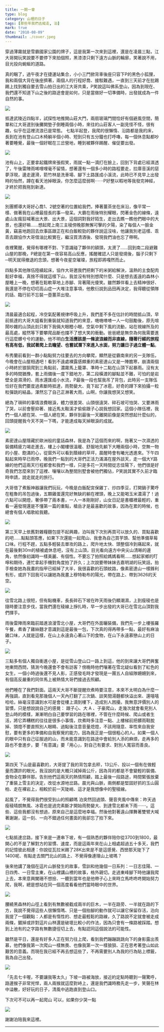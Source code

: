 ```yaml
---
title: 一期一會
type: blog
category: 山裡的日子
tags: [那些年我們去縱走, 泊]
mark: true
date: "2018-08-09"
thumbnail: ./cover.jpeg
---
```

穿過薄霧就是雪霸國家公園的牌子，這是我第一次來到這裡，還是在凌晨三點，江大哥開玩笑說要不要停下來拍個照，黑漆漆只剩下遠方山脈的輪廓，笑著說不用，目光投向蜿蜒的道路。


真的睏了，過午夜才在捷運站集合，小小三門掀背車後座只容下P的黑色小狐狸，我和兩個大背在後座擠著，兩個人的行程好喬、接駁難遇，一直到三天前才在批踢踢上找到獨自要去雪山拍日出的江大哥共乘，P笑說這叫佛系登山，因為到現在、我們還不知道下山之後的路途會是如何，只是當做好一切準備時，出發就成為一件自然的事。

![](https://i.imgur.com/80EFZxU.jpg)

抵達武陵近四點半，試探性地推開山莊大門，兩扇玻璃門間恰好有個避風空間，簡單和江大哥道別後攤開墊子倒睡兩個小時，來往的山莊客人一副見怪不怪，很有趣，似乎在這裡流浪已是常態。
七點半起登，我爬的很懶惰、沿路都是我的床，長到在池有登山口木椅躺半個小時、短到只有五分鐘也打呼嚕，每一個休息點都吵著要睡覺，最後一個好眠在三岔營地，睡到被夥伴踢醒、催促要出發。

![](https://i.imgur.com/hOToib4.jpg)

池有山上，正要拿起鐵牌來張假笑，雨就一點一滴打在臉上，回到下背處已經濕透了，午後雷陣雨唏哩哩毫不留情，想著還有一個多小時的路程要走，拉庫音溪的惡夢浮現，邊走邊滑，箭竹林是洗車場、腳下土路匯成小溪流，此時已不見早上出發時的怡然，蹲在看天池掉眼淚，你怎麼這麼弱啊⋯⋯P好整以暇地等我發完神經，才終於把我拖到新達。

![](https://i.imgur.com/PKA2dtI.jpg)

別團嚮導大哥好心喬1、2號空著的位置給我們，捧著薑茶坐在床沿，像平常一樣、做著我在山裡最擅長的事—發呆。大霸在雨後特別耀眼，閃著金色的線條，遠處山友瘋狂喊著出大景、出大景，這個詞對我好陌生，走出去瞧一瞧他們眼中的大景，也還好嘛……想起爬上南三主稜傍晚那無懈可擊的夕陽，染了每個人一臉金黃，竊喜地跑回去炊事區跟正在和白飯較勁的夥伴說這沒啥，他讓我別老這樣、乖乖去跟協作大哥借油比較實在，繼沒買清酒後、發現我們油也忘了帶啊。

夜裡驚醒，覺得有哪裡不對、下意識碰了夥伴的額頭，太燙了…...回到南二段避難山屋的那晚，P總是在第一夜容易高山反應，搖醒確認人只是發燒後，腦子只剩下─明天就得撤退的念頭，想著今夜星空璀璨，旅程即將嘎然而止。

四點多其他隊伍陸續起床，協作大哥邀我們把剩下的米粥給解決，溫熱的主食配肉鬆好幸福，真捨不得就這樣下山，我並沒有特別想爬什麼、只是想去遙遠的森林小屋睡上一晚，想著在鬆軟草地上赤腳、背著陽光傻笑。雖然夥伴看上去精神很好、我還是不停在叨叨高山症一大堆注意事項，他敷衍說到品田再決定，我得聽從領隊的話、臨行前不忘裝一壺薑茶出發。

![](https://i.imgur.com/mFyojFP.jpg)


清晨最適合起程，冷空氣配著規律呼吸上升，我們差不多在估計的時間抵山頂，早前抵達的大哥大姐看到重裝就知道我們的來意，嘰嘰喳喳一人一句鼓勵後，原先喧鬧吵雜的山頂此刻只剩下我倆大眼瞪小眼，空氣中剩下風的流動，站在視線所及的最高處，縱然等下要攀爬品斷也擋不了想大笑的衝動。爸爸總是無奈為何我需要進行這麼髒兮兮的運動，他不明白**生活應該是一條波浪線而非直線，隨著行經的旅程有高有低，我試著爬上去瞻望、也嘗試潛下來進入水面，努力讓日子過立體一點**。

布秀蘭前看到一群小點點努力往要去的方向攀爬，顯然是從霸南來的另一支隊伍，今晚會在山屋相遇吧！看到不遠處裸露感頗重的素密達山又是一陣膽寒，崩潰兩個小時終於狼狽爬到三角點前，濃霧馬上籠罩、準時十二點在山頂下起暴雨。沒有太多的時間猶豫，套上雨備後一度下錯地方，第二段橫渡的腳點並不難，可怕的是岩壁全是濕滑的、雨水還匯成小水流，P最後一段也幫我吊了背包，此時另一支隊伍恰好在我們要度過素斷時抵達，雨勢變大、竟下起了冰雹，好奇的蹲下來拍攝一粒粒彈跳的結晶，渾然忘了自己正淋著大雨，山啊，你讓我想哭又想笑。

總為了瑣碎的事情浪費眼淚，體力很差哭、山頭很遠哭、碎石坡可怕哭、又要淋雨了哭，以前會壓抑著、接近馬太鞍溪才偷偷跟子心說我想回家。這個小隊伍裡，我們一個人總在哭、一個人總在笑，夥伴到最後一天離開前像是突然想起什麼似的，回頭提醒我今天不哭一下嗎，才能達成每天掉眼淚的成就。

![](https://i.imgur.com/E489L7h.jpg)

素密達山屋隱藏於歐洲般的童話森林，我是為了這個而來的啊，拖著又一次濕透的裝備精疲力竭走進去，樓上小閣樓很溫暖、舒服地先躺下大睡兩個小時，空無一物的小屋、飽滿的心，從窗外可以看到蔭綠的草坪，晨醒時會有曦光透進來。下午四點起來時早已雨停，晚我們一點到的大哥們正活力滿滿在屋外談天，走一個大Y路線的他們這兩天行程都會和我們一樣，只是多花一天時間從志佳陽下，他們很是好奇我們怎麼來到了這裡、嚷嚷以為整間別墅會被他們獨佔，P笑說其實不久前才臨時申請，說走就走的旅行。

大哥借了煮飯神器讓我們玩玩，今晚是白飯配宮保雞丁、炒四季豆，打開鍋子驚呼在粗魯的吊包過後，五顆雞蛋還完好無缺的躺在裡頭，晚上又能喝玉米濃湯了！過六點可以開燈，奢侈帶了兩本書，一人一本剛剛好，山女日記是書櫃裡最輕的，重看一遍發現還是不懂第一篇的重點，槍岳才是最喜歡的故事，因為在累的時候，也總會有個人唱歌給我聽。


![](https://i.imgur.com/wQ7Nhi7.jpg)

第三天早上依舊對雜糧麵包提不起興趣，泊叫我下次別再買可以放久的、買點喜歡的吧……點點頭答應，如果下次還能一起爬山、我會為自己買芋頭、幫他準備草莓口味。行程不趕，五點多輕裝去單攻的路上，爬升地太快、頭整個冷到痛起來，就在最後剩30m的植被處休息吧，沒有上山頂，目光看向遠方中央尖山清晰的邊角，依然像初識時一樣美麗、有個性。不要忘了拍照給媽媽看啊......想起家鄉的叮嚀和期待，連忙拿起手機對角度拍了許久；上次說要帶妹妹去嘉明湖的玩笑話，抬手檢查她為我畫的指甲已經掉了大半，我很喜歡的石頭紋路，像素密達山一樣鋒利有形，或許下回我可以讓她為我畫上穆特勒布的陽光，帶在路上、帶到3626的天空。

![](https://i.imgur.com/XZu5WvQ.jpg)

往雪北路上很短，但有點機車，長長碎石下坡在昨天雨後仍顯潮濕，上到瘦稜也是隨時要注意步伐，當我們還在稜線上掙扎時，早一步出發的大哥已在雪北山頂對我們揮手。

雨後雷陣雨來臨前踏進浪漫雪北小屋，大哥們在外面曬裝備，我們先一步上樓張羅午餐，煮香了雞絲麵才意識到這是最後一包，下次真的得再帶多一點，最好有麻油雞口味，人就是這樣，在山上永遠貪心著山下的食物，在山下永遠慕戀山上的日子。

![](https://i.imgur.com/tsoNtTj.jpg)

三點多有個人獨自衝進小屋，是從雪山登山口一路上到這，他的到來讓大哥們興奮地東問西問，猜測今晚還會不會有訪客？傍晚時他們嚷著在雪北疑似看到了紅色的女生，一個小時過後還不見人影，正感發毛時才發現是一團五人自組隊姍姍到來，有個高反嚴重的同伴馬上被熱情大哥們接過去照顧。

他們睡在了我們對面。這兩天大哥不斷提醒炊煮時要注意，本來不太明白為什麼一再強調，直到看見那幾個人一天內打翻了三次鍋、談笑間湯麵都快溢出來、還嘻嘻哈哈，絲毫沒意識到水可是會從樓上滴到樓下，造成別人困擾。我無意評價別人的習慣，只是想說說自己的感覺：
跟子心、大 A 、子豪爬山，走幾次就會看見別人登山時的模樣，漸漸明白自己要學習的路在哪裡，不管在什麼時候、爬山或者生活，將它弄糟糕的往往是很多小事情，炊煮時多注意一點、上樓梯前把髒雨鞋脫掉、頭燈不要直照別人眼睛、過點後注意音量熄燈，不該用隨意、率性來自我安慰，要有更多的準備和自我察覺的能力，因為我正是一個很粗心的人。如果一個人的眼中只有自己征服過的山，而未能意識到在路途中會給別人添的麻煩，走再多的路也不會進步，要「有意識」要「用心」，對自己有要求、對別人寬容而善良。

![](https://i.imgur.com/iVI6g7B.jpg)


第四天
下山是最喜歡的，大哥提了我的背包拿去秤，13公斤、投以一個有在做輕量而讚許的眼光，我沒說的是大概只減掉兩公斤，因為背的都是不會變輕的裝備、食物全在夥伴那。告別他們這兩天的熱情照顧，踏上最後一段路途，時間緊張放棄了重裝上雪主的決定，改從水源地岔路。晨光與山脈，兩側都是堅固好抓的玉山圓柏、走在裸岩上，相較於前一天陡峭、這才是我想像中的聖稜線。

起風了，不覺得我們很受到山的照顧嗎
泊突然回過頭、聲音夾風中傳來：昨天過瘦稜晴朗無風、冰雹也是過完素斷才開始雨勢變大、到達雪北都未下雨⋯⋯。這些、這些我都沒有想過，原來自己是這麼地幸福。然後他對著遠山揮舞著雙臂大喊著謝謝，這一刻、一向不錯過任何畫面的我卻忘了拍下來。

![](https://i.imgur.com/rz3ewpe.jpg)

七點抵達岔路，接下來是一連串下坡，有一個熟悉的夥伴陪你從3700到1800，最開心的不是了解對方的習慣、速度，而是這兩年來在山上相處超過五十多天，我們的記憶彼此相連：你說從瓦拉米踢了28K出來是不是這感覺、西巒那天陡下了1400呢、有點走去關門北山的路上、不覺得像連理山上坡嗎？

後來他講了幾個在這片山脈發生的故事，雪訓和他幾個一日系列：一日志佳陽、一日四秀、一日雪主東，在山裡講山裡的故事，格外親切。走過東峰腳下時他讓我爬上去，本來意興闌珊不想撿、一聽到當年也是他帶子心上來時立馬咚咚咚開始努力爬，我啊，總是想站在同一個高度看看他們當時眼中的世界。

![](https://i.imgur.com/wrnIHYV.jpg)


腰繞黑森林的山徑上看到有無數被截成兩半的巨木，一半在路旁、一半就在路的下方，我說不覺得這些人很懶惰嗎、只是一個抬腳的動作就可以讓它保留存活，泊向我提了一個觀點：人都是有惰性的、想走最輕鬆的路線，久了路說不定就會被走成兩條，鋸掉或許對這片山林還是破壞比較小的作法，因為只會有一條路被踩踏。想到上池有的之字路有無數捷徑切上去，有點認同這個說法的可能性。

雖然是平日，還是有好多人正在努力往上爬，看到我們蹦蹦跳跳向下的身影露出羨慕，他們像我第一次爬山一樣無畏、也像我第一次一樣狼狽、正在思考著登山如此艱苦的意義。而現在我已經不再去想這些了，不再需要別人為我的行為貼上標籤，我為自己出發。

![](https://i.imgur.com/Kmlq83s.jpg)


「先去七卡喔，不要讓我等太久」下坡一路被海放，接近約定點時聽到一聲驚呼，路邊猴子非常兇悍，兩人兩猴就這麼對峙上，還是我們識時務先走一步，笑聲在林中溢散，好好玩的日子，清風中逃跑直到登山口。


下次可不可以再一起爬山
可以，如果你少哭一點

![](https://i.imgur.com/LtXCFCf.jpg)



謝謝泊陪我來這裡。

---